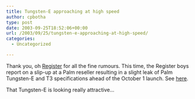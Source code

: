 ```yaml
---
title: Tungsten-E approaching at high speed
author: cpbotha
type: post
date: 2003-09-25T18:52:06+00:00
url: /2003/09/25/tungsten-e-approaching-at-high-speed/
categories:
  - Uncategorized

---
```

Thank you, oh [Register][1] for all the fine rumours. This time, the Register boys report on a slip-up at a Palm reseller resulting in a slight leak of Palm Tungsten-E and T3 specifications ahead of the October 1 launch. See [here][2].

That Tungsten-E is looking really attractive&#8230;

 [1]: http://www.theregister.co.uk/
 [2]: http://www.theregister.co.uk/content/68/33023.html

